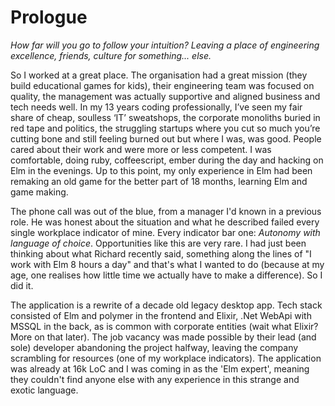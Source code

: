 # Prologue

_How far will you go to follow your intuition? Leaving a place of engineering excellence, friends, culture for something... else._

So I worked at a great place. The organisation had a great mission (they build educational games for kids), their engineering team was focused on quality, the management was actually supportive and aligned business and tech needs well. In my 13 years coding professionally, I’ve seen my fair share of cheap, soulless ‘IT’ sweatshops, the corporate monoliths buried in red tape and politics, the struggling startups where you cut so much you’re cutting bone and still feeling burned out but where I was, was good. People cared about their work and were more or less competent. I was comfortable, doing ruby, coffeescript, ember during the day and hacking on Elm in the evenings.
Up to this point, my only experience in Elm had been remaking an old game for the better part of 18 months, learning Elm and game making.

The phone call was out of the blue, from a manager I'd known in a previous role. He was honest about the situation and what he described failed every single workplace indicator of mine. Every indicator bar one: _Autonomy with language of choice_. Opportunities like this are very rare. I had just been thinking about what Richard recently said, something along the lines of "I work with Elm 8 hours a day" and that's what I wanted to do (because at my age, one realises how little time we actually have to make a difference). So I did it.

The application is a rewrite of a decade old legacy desktop app. Tech stack consisted of Elm and polymer in the frontend and Elixir, .Net WebApi with MSSQL in the back, as is common with corporate entities (wait what Elixir? More on that later). The job vacancy was made possible by their lead (and sole) developer abandoning the project halfway, leaving the company scrambling for resources (one of my workplace indicators). The application was already at 16k LoC and I was coming in as the 'Elm expert', meaning they couldn't find anyone else with any experience in this strange and exotic language.

